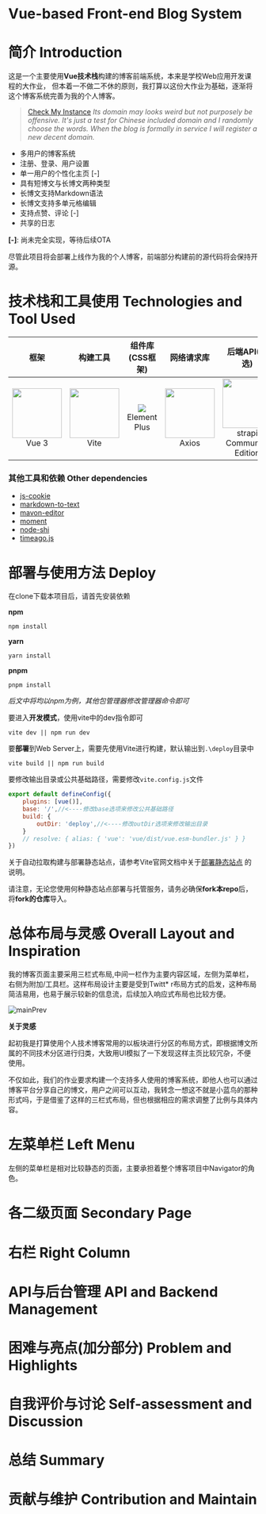 # Vue-based Front-end Blog System

# 简介 Introduction

这是一个主要使用**Vue技术栈**构建的博客前端系统，本来是学校Web应用开发课程的大作业，
但本着一不做二不休的原则，我打算以这份大作业为基础，逐渐将这个博客系统完善为我的个人博客。

> [Check My Instance](http://xn--ykqpuy7vfvs.codes/)
> *Its domain may looks weird but not purposely be offensive.
> It's just a test for Chinese included domain and I randomly choose the words. When the blog is formally in service I
> will register a new decent domain.*

- 多用户的博客系统
- 注册、登录、用户设置
- 单一用户的个性化主页 [-]
- 具有短博文与长博文两种类型
- 长博文支持Markdown语法
- 长博文支持多单元格编辑
- 支持点赞、评论 [-]
- 共享的日志

**[-]**: 尚未完全实现，等待后续OTA

尽管此项目将会部署上线作为我的个人博客，前端部分构建前的源代码将会保持开源。

# 技术栈和工具使用 Technologies and Tool Used

|                                                          框架                                                           |                                                                         构建工具                                                                          |                                       组件库(CSS框架)                                        |                                                                                                  网络请求库                                                                                                   |                                                          后端API(可选)                                                           |                                          测试框架(可选)                                           |
|:---------------------------------------------------------------------------------------------------------------------:|:-----------------------------------------------------------------------------------------------------------------------------------------------------:|:---------------------------------------------------------------------------------------:|:--------------------------------------------------------------------------------------------------------------------------------------------------------------------------------------------------------:|:----------------------------------------------------------------------------------------------------------------------------:|:-------------------------------------------------------------------------------------------:|
| <img src="https://cdn.iconscout.com/icon/free/png-256/vuejs-1175052.png" style="width: 100px;height: auto"><br/>Vue 3 | <img title="" src="https://avatars.githubusercontent.com/u/65625612?s=280&v=4" alt="" style="width: 100px;height: auto" data-align="inline"><br/>Vite | <img src="https://element-plus.gitee.io/images/element-plus-logo.svg"><br/>Element Plus | <img src="https://upload.wikimedia.org/wikipedia/commons/thumb/d/d1/Axios_%28computer_library%29_logo.svg/1280px-Axios_%28computer_library%29_logo.svg.png" style="width: 100px;height: auto"><br/>Axios | <img src="https://strapi.io/assets/strapi-logo-dark.svg" style="width: 100px;height: auto"><br/>strapi<br/>Community Edition | <img src="https://vitest.dev/logo-shadow.svg" style="width: 100px;height: auto"><br/>Vitest |

### 其他工具和依赖 Other dependencies

- [js-cookie](https://www.npmjs.com/package/js-cookie)
- [markdown-to-text](https://www.npmjs.com/package/markdown-to-text)
- [mavon-editor](https://www.npmjs.com/package/mavon-editor)
- [moment](https://www.npmjs.com/package/moment)
- [node-shi](https://www.npmjs.com/package/node-shi)
- [timeago.js](https://www.npmjs.com/package/timeago.js)

# 部署与使用方法 Deploy

在clone下载本项目后，请首先安装依赖

**npm**

```shell
npm install
```

**yarn**

```shell
yarn install
```

**pnpm**

```shell
pnpm install
```

*后文中将均以npm为例，其他包管理器修改管理器命令即可*

要进入**开发模式**，使用vite中的dev指令即可

```shell
vite dev || npm run dev
```

要**部署**到Web Server上，需要先使用Vite进行构建，默认输出到`.\deploy`目录中

```shell
vite build || npm run build
```

要修改输出目录或公共基础路径，需要修改`vite.config.js`文件

```javascript
export default defineConfig({
    plugins: [vue()],
    base: '/',//<----修改base选项来修改公共基础路径
    build: {
        outDir: 'deploy',//<----修改outDir选项来修改输出目录
    }
    // resolve: { alias: { 'vue': 'vue/dist/vue.esm-bundler.js' } }
})
```

关于自动拉取构建与部署静态站点，请参考Vite官网文档中关于[部署静态站点](https://cn.vitejs.dev/guide/static-deploy.html)
的说明。

请注意，无论您使用何种静态站点部署与托管服务，请务必确保**fork本repo**后，将**fork的仓库**导入。

# 总体布局与灵感 Overall Layout and Inspiration

我的博客页面主要采用三栏式布局,中间一栏作为主要内容区域，左侧为菜单栏，右侧为附加/工具栏。这样布局设计主要是受到Twitt*
r布局方式的启发，这种布局简洁易用，也易于展示较新的信息流，后续加入响应式布局也比较方便。

![mainPrev](http://114.132.153.34:9200/uploads/2023_02_12_230437_698adf1466.png?updated_at=2023-02-12T15:06:42.677Z)

**关于灵感**

起初我是打算使用个人技术博客常用的以板块进行分区的布局方式，即根据博文所属的不同技术分区进行归类，大致用UI模拟了一下发现这样主页比较冗杂，不便使用。

不仅如此，我们的作业要求构建一个支持多人使用的博客系统，即他人也可以通过博客平台分享自己的博文，用户之间可以互动，我转念一想这不就是小蓝鸟的那种形式吗，于是借鉴了这样的三栏式布局，但也根据相应的需求调整了比例与具体内容。

# 左菜单栏 Left Menu

左侧的菜单栏是相对比较静态的页面，主要承担着整个博客项目中Navigator的角色。

# 各二级页面 Secondary Page

# 右栏 Right Column

# API与后台管理 API and Backend Management

# 困难与亮点(加分部分) Problem and Highlights

# 自我评价与讨论 Self-assessment and Discussion

# 总结 Summary

# 贡献与维护 Contribution and Maintain
